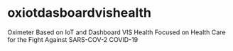 # oxiotdasboardvishealth
Oximeter Based on IoT and Dashboard VIS Health Focused on Health Care for the Fight Against SARS-COV-2 COVID-19
